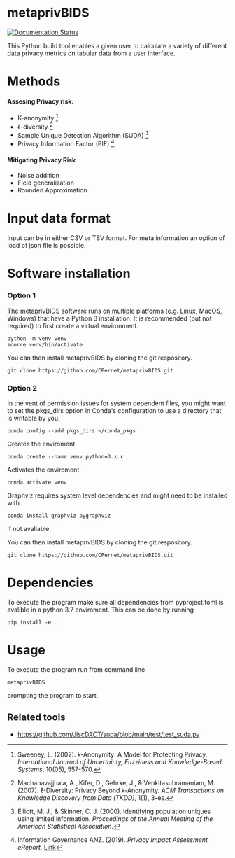 # metaprivBIDS

[![Documentation Status](https://readthedocs.org/projects/metaprivbids/badge/?version=latest)](https://metaprivbids.readthedocs.io/en/latest/?badge=latest)




This Python build tool enables a given user to calculate a variety of different data privacy metrics on tabular data from a user interface. 

# Methods

#### Assesing Privacy risk: 

- K-anonymity [^1]
- ℓ-diversity [^2]
- Sample Unique Detection Algorithm (SUDA) [^3]
- Privacy Information Factor (PIF) [^4]

[^1]: Sweeney, L. (2002). k-Anonymity: A Model for Protecting Privacy. *International Journal of Uncertainty, Fuzziness and Knowledge-Based Systems*, 10(05), 557-570.
[^2]: Machanavajjhala, A., Kifer, D., Gehrke, J., & Venkitasubramaniam, M. (2007). ℓ-Diversity: Privacy Beyond k-Anonymity. *ACM Transactions on Knowledge Discovery from Data (TKDD)*, 1(1), 3-es.
[^3]: Elliott, M. J., & Skinner, C. J. (2000). Identifying population uniques using limited information. *Proceedings of the Annual Meeting of the American Statistical Association*.
[^4]: Information Governance ANZ. (2019). *Privacy Impact Assessment eReport.* [Link](https://www.infogovanz.com/wp-content/uploads/2020/01/191202-ACS-Privacy-eReport.pdf)


#### Mitigating Privacy Risk

- Noise addition
- Field generalisation
- Rounded Approximation 


# Input data format

Input can be in either CSV or TSV format. 
For meta information an option of load of json file is possible. 

# Software installation

### Option 1 
The metaprivBIDS software runs on multiple platforms (e.g. Linux, MacOS, Windows) that have a Python 3 installation.
It is recommended (but not required) to first create a virtual environment.

```console 
python -m venv venv
source venv/bin/activate
```

You can then install metaprivBIDS by cloning the git respository.

```console
git clone https://github.com/CPernet/metaprivBIDS.git
```

### Option 2 

 In the vent of permission issues for system dependent files, you might want to set the pkgs_dirs option in Conda's configuration to use a directory that is writable by you.
 
```console 
conda config --add pkgs_dirs ~/conda_pkgs
```
Creates the enviroment. 

```console 
conda create --name venv python=3.x.x
```

Activates the enviroment. 

```console
conda activate venv 
```

Graphviz requires system level dependencies and might need to be installed with 

```console
conda install graphviz pygraphviz
```

if not avaliable. 

You can then install metaprivBIDS by cloning the git respository.

```console
git clone https://github.com/CPernet/metaprivBIDS.git
```


# Dependencies

To execute the program make sure all dependencies from pyproject.toml is avalible in a python 3.7 enviroment. 
This can be done by running

```console
pip install -e . 
```

# Usage

To execute the program run from command line 

```console
metaprivBIDS
```

prompting the program to start.



## Related tools

- https://github.com/JiscDACT/suda/blob/main/test/test_suda.py






